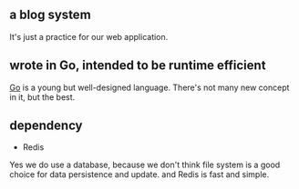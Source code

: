## a blog system

It's just a practice for our web application.

## wrote in Go, intended to be runtime efficient

[Go](http://golang.org) is a young but well-designed language. There's not many new concept in it, but the best.

## dependency

* Redis

Yes we do use a database, because we don't think file system is a good choice for data persistence and update. and Redis is fast and simple.

